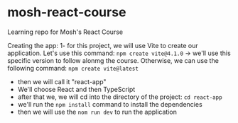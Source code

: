 # mosh-react-course

Learning repo for Mosh's React Course

Creating the app:
1- for this project, we will use Vite to create our application. Let's use this command:
`npm create vite@4.1.0` -> we'll use this specific version to follow alonmg the course. Otherwise, we can use the following command: `npm create vite@latest`

- then we will call it "react-app"
- We'll choose React and then TypeScript
- after that we, we will cd into the directory of the project: ```cd react-app```
- we'll run the ```npm install``` command to install the dependencies
- then we will use the ```nom run dev``` to run the application
